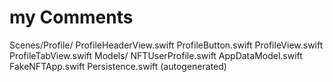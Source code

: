 # my Comments

Scenes/Profile/
    ProfileHeaderView.swift
    ProfileButton.swift
    ProfileView.swift
    ProfileTabView.swift
Models/
    NFTUserProfile.swift
    AppDataModel.swift
FakeNFTApp.swift
Persistence.swift (autogenerated)




